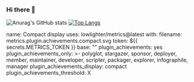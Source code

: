 ### Hi there 👋


![Anurag's GitHub stats](https://github-readme-stats.vercel.app/api?username=migzao01&show_icons=true&theme=tokyonight)  [![Top Langs](https://github-readme-stats.vercel.app/api/top-langs/?username=migzao01&layout=compact)](https://github.com/migzao01/github-readme-stats)

name: Compact display
uses: lowlighter/metrics@latest
with:
  filename: metrics.plugin.achievements.compact.svg
  token: ${{ secrets.METRICS_TOKEN }}
  base: ""
  plugin_achievements: yes
  plugin_achievements_only: >-
    polyglot, stargazer, sponsor, deployer, member, maintainer, developer,
    scripter, packager, explorer, infographile, manager
  plugin_achievements_display: compact
  plugin_achievements_threshold: X


